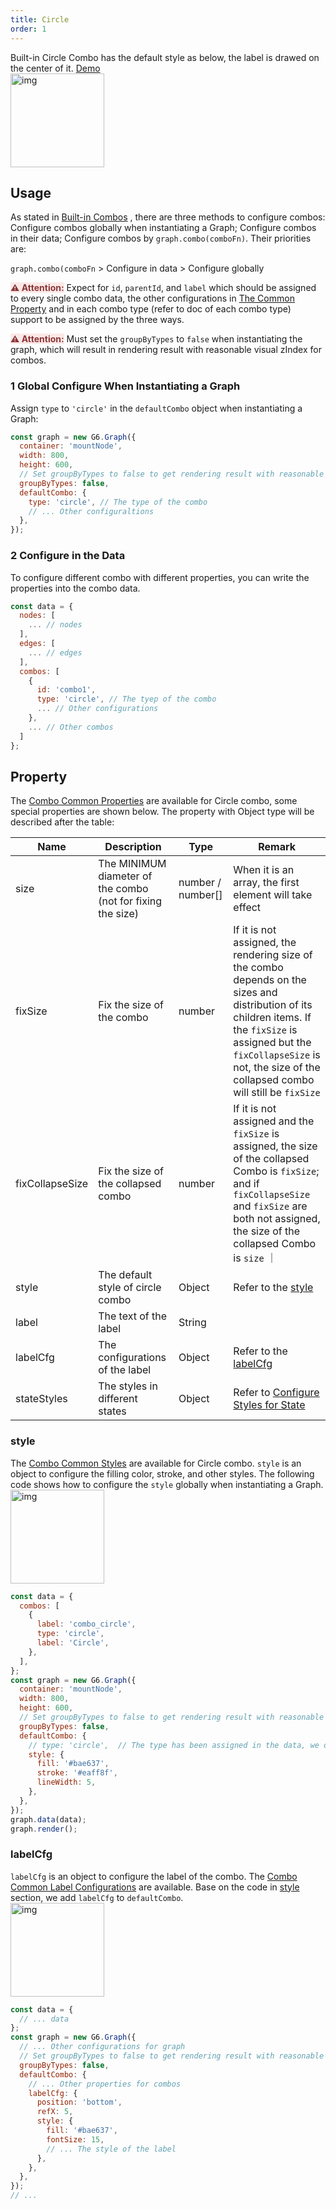 ```yaml
---
title: Circle
order: 1
---
```


Built-in Circle Combo has the default style as below, the label is drawed on the center of it. <a href='/en/examples/item/defaultCombos#circle' target='_blank'>Demo</a> <br /> <img src='https://gw.alipayobjects.com/mdn/rms_f8c6a0/afts/img/A*ijeuQoiH0JUAAAAAAAAAAABkARQnAQ' width=150 alt='img'/>

## Usage

As stated in [Built-in Combos](/en/docs/manual/middle/elements/combos/default-combo) , there are three methods to configure combos: Configure combos globally when instantiating a Graph; Configure combos in their data; Configure combos by `graph.combo(comboFn)`. Their priorities are:

`graph.combo(comboFn` > Configure in data > Configure globally

<span style="background-color: rgb(251, 233, 231); color: rgb(139, 53, 56)"><strong>⚠️ Attention:</strong></span> Expect for `id`, `parentId`, and `label` which should be assigned to every single combo data, the other configurations in [The Common Property](/en/docs/manual/middle/elements/combos/default-combo#common-property) and in each combo type (refer to doc of each combo type) support to be assigned by the three ways.

<span style="background-color: rgb(251, 233, 231); color: rgb(139, 53, 56)"><strong>⚠️ Attention:</strong></span> Must set the `groupByTypes` to `false` when instantiating the graph, which will result in rendering result with reasonable visual zIndex for combos.

### 1 Global Configure When Instantiating a Graph

Assign `type` to `'circle'` in the `defaultCombo` object when instantiating a Graph:

```javascript
const graph = new G6.Graph({
  container: 'mountNode',
  width: 800,
  height: 600,
  // Set groupByTypes to false to get rendering result with reasonable visual zIndex for combos
  groupByTypes: false,
  defaultCombo: {
    type: 'circle', // The type of the combo
    // ... Other configuraltions
  },
});
```

### 2 Configure in the Data

To configure different combo with different properties, you can write the properties into the combo data.

```javascript
const data = {
  nodes: [
    ... // nodes
  ],
  edges: [
    ... // edges
  ],
  combos: [
    {
      id: 'combo1',
      type: 'circle', // The tyep of the combo
      ... // Other configurations
    },
    ... // Other combos
  ]
};
```

## Property

The [Combo Common Properties](/en/docs/manual/middle/elements/combos/default-combo/#common-property) are available for Circle combo, some special properties are shown below. The property with Object type will be described after the table:<br />

| Name | Description | Type | Remark |
| --- | --- | --- | --- |
| size | The MINIMUM diameter of the combo (not for fixing the size) | number / number[] | When it is an array, the first element will take effect |
| fixSize | Fix the size of the combo | number | If it is not assigned, the rendering size of the combo depends on the sizes and distribution of its children items. If the `fixSize` is assigned but the `fixCollapseSize` is not, the size of the collapsed combo will still be `fixSize` |
| fixCollapseSize | Fix the size of the collapsed combo | number | If it is not assigned and the `fixSize` is assigned, the size of the collapsed Combo is `fixSize`; and if `fixCollapseSize` and `fixSize` are both not assigned, the size of the collapsed Combo is `size` ｜ |
| style | The default style of circle combo | Object | Refer to the [style](./circle#style) |
| label | The text of the label | String |  |
| labelCfg | The configurations of the label | Object | Refer to the [labelCfg](/circle#labelcfg) |
| stateStyles | The styles in different states | Object | Refer to [Configure Styles for State](/en/docs/manual/middle/states/state#configure-styles-for-state) |

### style

The [Combo Common Styles](/en/docs/manual/middle/elements/nodes/default-node/#style) are available for Circle combo. `style` is an object to configure the filling color, stroke, and other styles. The following code shows how to configure the `style` globally when instantiating a Graph.<br /> <img src='https://gw.alipayobjects.com/mdn/rms_f8c6a0/afts/img/A*ydTKSqv-lh4AAAAAAAAAAABkARQnAQ' width=150 alt='img'/>

```javascript
const data = {
  combos: [
    {
      label: 'combo_circle',
      type: 'circle',
      label: 'Circle',
    },
  ],
};
const graph = new G6.Graph({
  container: 'mountNode',
  width: 800,
  height: 600,
  // Set groupByTypes to false to get rendering result with reasonable visual zIndex for combos
  groupByTypes: false,
  defaultCombo: {
    // type: 'circle',  // The type has been assigned in the data, we do not have to define it any more
    style: {
      fill: '#bae637',
      stroke: '#eaff8f',
      lineWidth: 5,
    },
  },
});
graph.data(data);
graph.render();
```

### labelCfg

`labelCfg` is an object to configure the label of the combo. The [Combo Common Label Configurations](/en/docs/manual/middle/elements/combos/default-combo/#label-and-labelcfg) are available. Base on the code in [style](#style) section, we add `labelCfg` to `defaultCombo`.<br /><img src='https://gw.alipayobjects.com/mdn/rms_f8c6a0/afts/img/A*oQnLQZ__8K0AAAAAAAAAAABkARQnAQ' width=150 alt='img'/>

```javascript
const data = {
  // ... data
};
const graph = new G6.Graph({
  // ... Other configurations for graph
  // Set groupByTypes to false to get rendering result with reasonable visual zIndex for combos
  groupByTypes: false,
  defaultCombo: {
    // ... Other properties for combos
    labelCfg: {
      position: 'bottom',
      refX: 5,
      style: {
        fill: '#bae637',
        fontSize: 15,
        // ... The style of the label
      },
    },
  },
});
// ...
```
